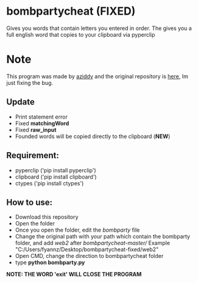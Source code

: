 # bombpartycheat (FIXED)
Gives you words that contain letters you entered in order. The gives you a full english word that copies to your clipboard via pyperclip

# Note
This program was made by [aziddy](https://github.com/aziddy) and the original repository is [here](https://github.com/aziddy/bombpartycheat), Im just fixing the bug.


## Update
- Print statement error
- Fixed **matchingWord**
- Fixed **raw_input**
- Founded words will be copied directly to the clipboard (**NEW**)

## Requirement:
- pyperclip ('pip install pyperclip')
- clipboard ('pip install clipboard')
- ctypes ('pip install ctypes')

## How to use:
- Download this repository
- Open the folder
- Once you open the folder, edit the *bombparty* file
- Change the original path with your path which contain the bombparty folder, and add *web2* after *bombpartycheat-master/* Example "C:/Users/fyannz/Desktop/bombpartycheat-fixed/web2"
- Open CMD, change the direction to bombpartycheat folder
- type **python bombparty.py**

**NOTE: THE WORD 'exit' WILL CLOSE THE PROGRAM**
